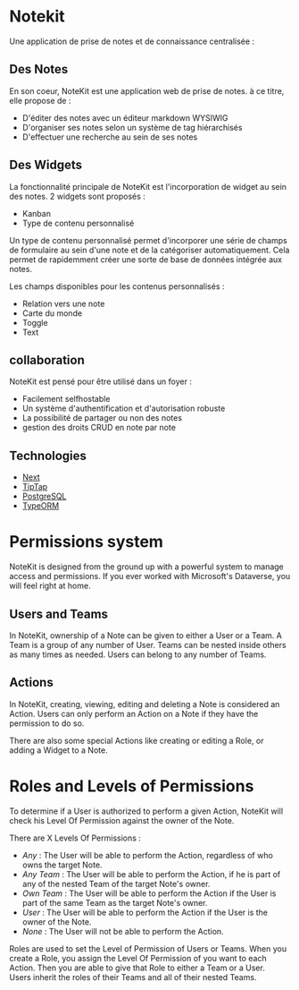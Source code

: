 # Notekit

Une application de prise de notes et de connaissance centralisée :

## Des Notes

En son coeur, NoteKit est une application web de prise de notes. à ce titre, elle propose de :

- D'éditer des notes avec un éditeur markdown WYSIWIG
- D'organiser ses notes selon un système de tag hiérarchisés
- D'effectuer une recherche au sein de ses notes

## Des Widgets

La fonctionnalité principale de NoteKit est l'incorporation de widget au sein des notes.
2 widgets sont proposés :
- Kanban
- Type de contenu personnalisé

Un type de contenu personnalisé permet d'incorporer une série de champs de formulaire au sein d'une note et de la catégoriser automatiquement.
Cela permet de rapidemment créer une sorte de base de données intégrée aux notes.

Les champs disponibles pour les contenus personnalisés :
- Relation vers une note
- Carte du monde
- Toggle
- Text

## collaboration

NoteKit est pensé pour être utilisé dans un foyer :
- Facilement selfhostable
- Un système d'authentification et d'autorisation robuste
- La possibilité de partager ou non des notes
- gestion des droits CRUD en note par note

## Technologies

- [Next](https://nextjs.org/)
- [TipTap](https://tiptap.dev/product/editor)
- [PostgreSQL](https://www.postgresql.org/)
- [TypeORM](https://typeorm.io/)


# Permissions system

NoteKit is designed from the ground up with a powerful system to manage access and permissions. If you ever worked with Microsoft's Dataverse, you will feel right at home.

## Users and Teams

In NoteKit, ownership of a Note can be given to either a User or a Team.
A Team is a group of any number of User.
Teams can be nested inside others as many times as needed.
Users can belong to any number of Teams.

## Actions

In NoteKit, creating, viewing, editing and deleting a Note is considered an Action.
Users can only perform an Action on a Note if they have the permission to do so.

There are also some special Actions like creating or editing a Role, or adding a Widget to a Note.

# Roles and Levels of Permissions

To determine if a User is authorized to perform a given Action, NoteKit will check his Level Of Permission against the owner of the Note.

There are X Levels Of Permissions :
- *Any* : The User will be able to perform the Action, regardless of who owns the target Note.
- *Any Team* : The User will be able to perform the Action, if he is part of any of the nested Team of the target Note's owner.
- *Own Team* : The User will be able to perform the Action if the User is part of the same Team as the target Note's owner.
- *User* : The User will be able to perform the Action if the User is the owner of the Note.
- *None* : The User will not be able to perform the Action.

Roles are used to set the Level of Permission of Users or Teams. 
When you create a Role, you assign the Level Of Permission of you want to each Action.
Then you are able to give that Role to either a Team or a User.  
Users inherit the roles of their Teams and all of their nested Teams.
